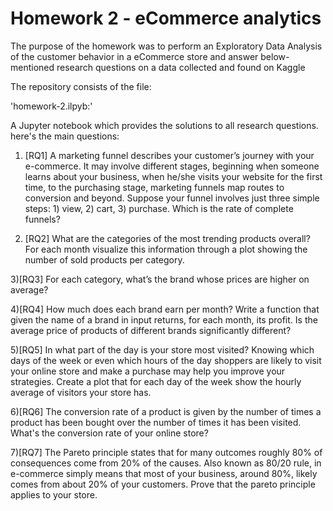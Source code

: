 # Homework 2 - eCommerce analytics

The purpose of the homework was to perform an Exploratory Data Analysis of the customer behavior in a eCommerce store and answer below-mentioned research questions on a data collected and found on Kaggle

The repository consists of the file:

'homework-2.ilpyb:'

A Jupyter notebook which provides the solutions to all research questions.
here's the main questions:
1) [RQ1] A marketing funnel describes your customer’s journey with your e-commerce. It may involve different stages, beginning when someone learns about your business, when he/she visits your website for the first time, to the purchasing stage, marketing funnels map routes to conversion and beyond. Suppose your funnel involves just three simple steps: 1) view, 2) cart, 3) purchase. Which is the rate of complete funnels?

2) [RQ2] What are the categories of the most trending products overall? For each month visualize this information through a plot showing the number of sold products per category.

3)[RQ3] For each category, what’s the brand whose prices are higher on average?

4)[RQ4] How much does each brand earn per month? Write a function that given the name of a brand in input returns, for each month, its profit. Is the average price of products of different brands significantly different?

5)[RQ5] In what part of the day is your store most visited? Knowing which days of the week or even which hours of the day shoppers are likely to visit your online store and make a purchase may help you improve your strategies. Create a plot that for each day of the week show the hourly average of visitors your store has.

6)[RQ6] The conversion rate of a product is given by the number of times a product has been bought over the number of times it has been visited. What's the conversion rate of your online store?

7)[RQ7] The Pareto principle states that for many outcomes roughly 80% of consequences come from 20% of the causes. Also known as 80/20 rule, in e-commerce simply means that most of your business, around 80%, likely comes from about 20% of your customers.
Prove that the pareto principle applies to your store.


